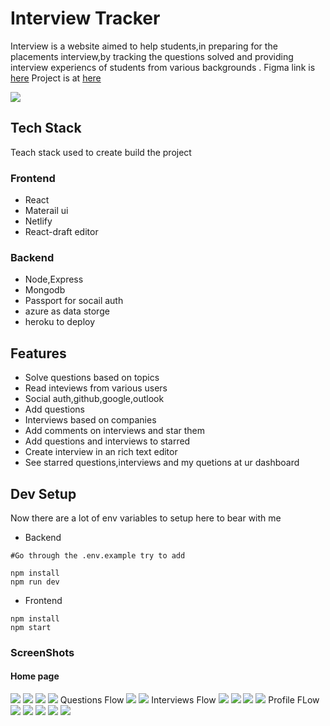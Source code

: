 # Interview Tracker
   Interview is a website aimed to help students,in preparing for the placements interview,by tracking the questions solved and providing interview experiencs of students from various backgrounds .
   Figma link is [here](https://www.figma.com/file/bFVlBKuPZcWQzalhE24i56/Untitled?node-id=0%3A3)
   Project is at [here](https://interview-tracker.netlify.app/)


<img src="./screenshots/home.png">


## Tech Stack
  Teach stack used to create build the project 

  ### Frontend
   - React
   - Materail ui 
   - Netlify
   - React-draft editor

  ### Backend
   - Node,Express
   - Mongodb
   - Passport for socail auth
   - azure as data storge
   - heroku to deploy

## Features 
   - Solve questions based on topics
   - Read inteviews from various users
   - Social auth,github,google,outlook
   - Add questions
   - Interviews based on companies
   - Add comments on interviews and star them
   - Add questions and interviews to starred
   - Create interview in an rich text editor
   - See starred questions,interviews and my quetions at ur dashboard


## Dev Setup

Now there are a lot of env variables to setup here to bear with me 
- Backend
```
#Go through the .env.example try to add

npm install
npm run dev
```
- Frontend
```
npm install 
npm start
```


### ScreenShots
#### Home page
<img src="./screenshots/home.png">
<img src="./screenshots/home-2.png">
<img src="./screenshots/home-3.png">
<img src="./screenshots/login.png">
Questions Flow
<img src="./screenshots/practice.png">
<img src="./screenshots/q.png">
Interviews Flow
<img src="./screenshots/companies.png">
<img src="./screenshots/interviews.png">
<img src="./screenshots/interview.png">
<img src="./screenshots/comment.png">
Profile FLow
<img src="./screenshots/profile.png">
<img src="./screenshots/addi.png">
<img src="./screenshots/myis.png">
<img src="./screenshots/addq.png">
<img src="./screenshots/starredqs.png">